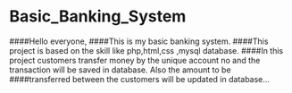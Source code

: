 # Basic_Banking_System
####Hello everyone,
####This is my basic banking system.
####This project is based on the skill like php,html,css ,mysql database. 
####In this project customers transfer money by the unique account no and the transaction will be saved in database. Also the amount to be ####transferred between the customers will be updated in database... 
